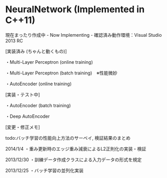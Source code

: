 NeuralNetwork (Implemented in C++11)
=============
現在まったり作成中 - Now Implementing -
確認済み動作環境：Visual Studio 2013 RC

[実装済み (ちゃんと動くもの)]

・Multi-Layer Perceptron (online training)

・Multi-Layer Perceptron (batch training)　※性能微妙

・AutoEncoder (online training)

[実装・テスト中]

・AutoEncoder (batch training)

・Deep AutoEncoder


[変更・修正メモ]

todo:バッチ学習の性能向上方法のサーベイ, 検証結果のまとめ

2014/1/4
・重み更新時のエッジ重み減衰によるL2正則化の実装・検証

2013/12/30
・訓練データ作成クラスによる入力データの形式を規定

2013/12/25
・バッチ学習の並列化実装
